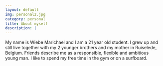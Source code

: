 ```yaml
---
layout: default
img: personal2.jpg
category: personal
title: About myself
description: |
---
```

My name is Wiebe Marichael and I am a 21 year old student.
I grew up and still live together with my 2 younger brothers and my mother in Ruiselede, Belgium.
Friends describe me as a responsible, flexible and ambitious young man.
I like to spend my free time in the gym or on a surfboard.
